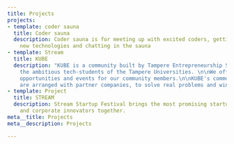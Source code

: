 ```yaml
---
title: Projects
projects:
- template: coder sauna
  title: Coder sauna
  description: Coder sauna is for meeting up with excited coders, getting to know
    new technologies and chatting in the sauna
- template: Stream
  title: KUBE
  description: "KUBE is a community built by Tampere Entrepreneurship Society for
    the ambitious tech-students of the Tampere Universities. \n\nWe offer challenges,
    opportunities and events for our community members.\n\nKUBE's community challenges
    are arranged with partner companies, to solve real problems and win deserved rewards.\n"
- template: Project
  title: STREAM
  description: Stream Startup Festival brings the most promising startups, investors
    and corporate innovators together.
meta__title: Projects
meta__description: Projects

---
```

